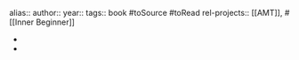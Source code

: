 alias::
author::
year::
tags:: book #toSource #toRead
rel-projects:: [[AMT]], #[[Inner Beginner]]


-
-
